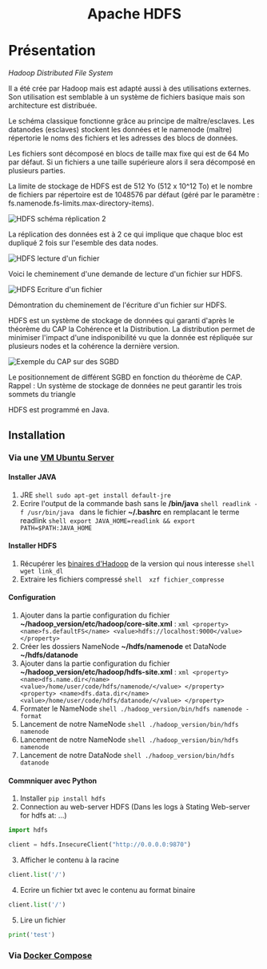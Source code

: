 <h1 align="center">Apache HDFS</h1>

# Présentation

_Hadoop Distributed File System_

Il a été crée par Hadoop mais est adapté aussi à des utilisations externes. Son utilisation est semblable à un système de fichiers basique mais son architecture est distribuée. 

Le schéma classique fonctionne grâce au principe de maître/esclaves. Les datanodes (esclaves) stockent les données et le namenode (maître) répertorie le noms des fichiers et les adresses des blocs de données.

Les fichiers sont décomposé en blocs de taille max fixe qui est de 64 Mo par défaut. Si un fichiers a une taille supérieure alors il sera décomposé en plusieurs parties.

La limite de stockage de HDFS est de 512 Yo (512 x 10^12 To) et le nombre de fichiers par répertoire est de 1048576 par défaut (géré par le paramètre : fs.namenode.fs-limits.max-directory-items).

![HDFS schéma réplication 2](https://user.oc-static.com/upload/2017/08/03/15017750983343_hdfs-architecture.jpeg)

La réplication des données est à 2 ce qui implique que chaque bloc est dupliqué 2 fois sur l'esemble des data nodes.

![HDFS lecture d'un fichier](https://user.oc-static.com/upload/2017/08/03/15017751645123_hdfs-read.jpeg)

Voici le cheminement d'une demande de lecture d'un fichier sur HDFS.

![HDFS Ecriture d'un fichier](https://user.oc-static.com/upload/2017/08/03/15017753323082_hdfs-write.jpeg)

Démontration du cheminement de l'écriture d'un fichier sur HDFS.

HDFS est un système de stockage de données qui garanti d'après le théorème du CAP la Cohérence et la Distribution. La distribution permet de minimiser l'impact d'une indisponibilité vu que la donnée est répliquée sur plusieurs nodes et la cohérence la dernière version.

![Exemple du CAP sur des SGBD](https://user.oc-static.com/upload/2017/08/14/15027166454802_cap.png)

Le positionnement de différent SGBD en fonction du théorème de CAP.
Rappel : Un système de stockage de données ne peut garantir les trois sommets du triangle

HDFS est programmé en Java.


## Installation

### Via une [VM Ubuntu Server](https://hibbard.eu/install-ubuntu-virtual-box/)

#### Installer JAVA 

   1. JRE 
    ```shell
    sudo apt-get install default-jre
    ```
   2. Ecrire l'output de la commande bash sans le **/bin/java**
    ```shell
    readlink -f /usr/bin/java
    ```
    dans le fichier **~/.bashrc** en remplacant le terme readlink
    ```shell
    export JAVA_HOME=readlink && export PATH=$PATH:JAVA_HOME
    ```

#### Installer HDFS

   1. Récupérer les [binaires d'Hadoop](https://hadoop.apache.org/releases.html) de la version qui nous interesse
    ```shell 
    wget link_dl
    ```
   2. Extraire les fichiers compressé
    ```shell 
    xzf fichier_compresse
    ```

#### Configuration

   1. Ajouter dans la partie configuration du fichier **~/hadoop_version/etc/hadoop/core-site.xml** :
    ```xml
    <property>
        <name>fs.defaultFS</name>
        <value>hdfs://localhost:9000</value>
    </property>
    ```
   2. Créer les dossiers NameNode **~/hdfs/namenode** et DataNode **~/hdfs/datanode**
   3. Ajouter dans la partie configuration du fichier **~/hadoop_version/etc/hadoop/hdfs-site.xml** :
    ```xml
    <property>
        <name>dfs.name.dir</name>
        <value>/home/user/code/hdfs/namenode/</value>
    </property>
    <property>
        <name>dfs.data.dir</name>
        <value>/home/user/code/hdfs/datanode/</value>
    </property>
    ```
   4. Formater le NameNode
    ```shell
    ./hadoop_version/bin/hdfs namenode -format
    ```
   5. Lancement de notre NameNode
    ```shell
    ./hadoop_version/bin/hdfs namenode
    ```
   6. Lancement de notre NameNode
    ```shell
    ./hadoop_version/bin/hdfs namenode
    ```
   7. Lancement de notre DataNode
    ```shell
    ./hadoop_version/bin/hdfs datanode
    ```

#### Commniquer avec Python

1. Installer `pip install hdfs`
2. Connection au web-server HDFS (Dans les logs à Stating Web-server for hdfs at: ...)
 ```python
 import hdfs

 client = hdfs.InsecureClient("http://0.0.0.0:9870")
 ```
3. Afficher le contenu à la racine
```python
client.list('/')
```
4. Ecrire un fichier txt avec le contenu au format binaire
```python
client.list('/')
```
5. Lire un fichier

```python
print('test')
```

### Via [Docker Compose](https://towardsdatascience.com/hdfs-simple-docker-installation-guide-for-data-science-workflow-b3ca764fc94b)

